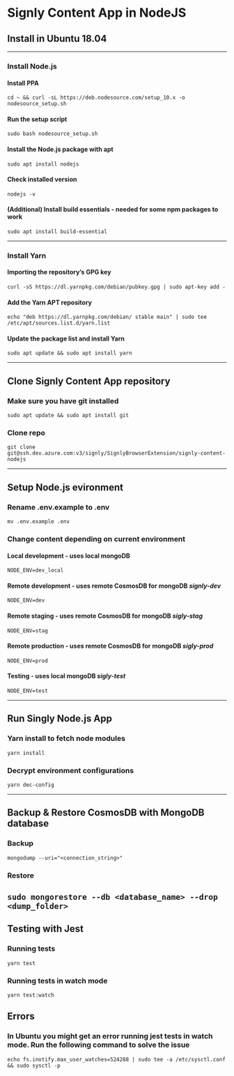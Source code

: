 # Signly Content App in NodeJS

## Install in Ubuntu 18.04

---

### Install Node.js

#### Install PPA

`cd ~ && curl -sL https://deb.nodesource.com/setup_10.x -o nodesource_setup.sh`

#### Run the setup script

`sudo bash nodesource_setup.sh`

#### Install the Node.js package with apt

`sudo apt install nodejs`

#### Check installed version

`nodejs -v`

#### (Additional) Install build essentials - needed for some npm packages to work

`sudo apt install build-essential`

---

### Install Yarn

#### Importing the repository’s GPG key

`curl -sS https://dl.yarnpkg.com/debian/pubkey.gpg | sudo apt-key add -`

#### Add the Yarn APT repository

`echo "deb https://dl.yarnpkg.com/debian/ stable main" | sudo tee /etc/apt/sources.list.d/yarn.list`

#### Update the package list and install Yarn

`sudo apt update && sudo apt install yarn`

---

## Clone Signly Content App repository

### Make sure you have git installed

`sudo apt update && sudo apt install git`

### Clone repo

`git clone git@ssh.dev.azure.com:v3/signly/SignlyBrowserExtension/signly-content-nodejs`

---

## Setup Node.js evironment

### Rename .env.example to .env

`mv .env.example .env`

### Change content depending on current environment

#### Local development - uses local mongoDB

`NODE_ENV=dev_local`

#### Remote development - uses remote CosmosDB for mongoDB *signly-dev*

`NODE_ENV=dev`

#### Remote staging - uses remote CosmosDB for mongoDB *sigly-stag*

`NODE_ENV=stag`

#### Remote production - uses remote CosmosDB for mongoDB *sigly-prod*

`NODE_ENV=prod`

#### Testing - uses local mongoDB *sigly-test*

`NODE_ENV=test`

---

## Run Singly Node.js App

### Yarn install to fetch node modules

`yarn install`

### Decrypt environment configurations

`yarn dec-config`

---

## Backup & Restore CosmosDB with MongoDB database
### Backup
`mongodump --uri="<connection_string>"`

### Restore
`sudo mongorestore --db <database_name> --drop <dump_folder>`
---

## Testing with Jest

### Running tests

`yarn test`

### Running tests in watch mode

`yarn test:watch`

## Errors

### In Ubuntu you might get an error running jest tests in watch mode. Run the following command to solve the issue

`echo fs.inotify.max_user_watches=524288 | sudo tee -a /etc/sysctl.conf && sudo sysctl -p`
